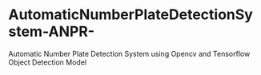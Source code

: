 # AutomaticNumberPlateDetectionSystem-ANPR-
Automatic Number Plate Detection System using Opencv and Tensorflow Object Detection Model
